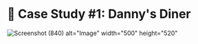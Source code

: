 # 🍜 Case Study #1: Danny's Diner
![Screenshot (840)](https://github.com/Mansiguptaa13/-Case-Study-1-Danny-s-Diner/assets/109064543/156763e9-a056-47cb-ab4b-0241c8cd1906) alt="Image" width="500" height="520"



